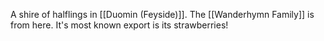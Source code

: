 A shire of halflings in [[Duomin (Feyside)]]. The [[Wanderhymn Family]] is from here. It's most known export is its strawberries!